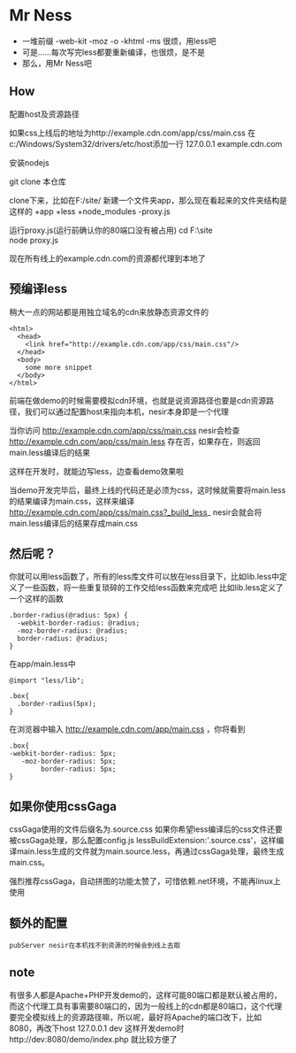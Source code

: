 Mr Ness
=========================
* 一堆前缀 -web-kit -moz -o -khtml -ms 很烦，用less吧
* 可是……每次写完less都要重新编译，也很烦，是不是
* 那么，用Mr Ness吧

How
---
配置host及资源路径

如果css上线后的地址为http://example.cdn.com/app/css/main.css
在c:/Windows/System32/drivers/etc/host添加一行
127.0.0.1 example.cdn.com

 安装nodejs

 git clone 本仓库

 clone下来，比如在F:/site/
 新建一个文件夹app，那么现在看起来的文件夹结构是这样的
 +app
 +less
 +node_modules
 -proxy.js

运行proxy.js(运行前确认你的80端口没有被占用)
cd F:\site\
node proxy.js

现在所有线上的example.cdn.com的资源都代理到本地了

预编译less
----------
稍大一点的网站都是用独立域名的cdn来放静态资源文件的

    <html>
      <head>
        <link href="http://example.cdn.com/app/css/main.css"/>
      </head>
      <body>
        some more snippet
      </body>
    </html>

前端在做demo的时候需要模拟cdn环境，也就是说资源路径也要是cdn资源路径，我们可以通过配置host来指向本机，nesir本身即是一个代理

当你访问 http://example.cdn.com/app/css/main.css
nesir会检查 http://example.cdn.com/app/css/main.less 存在否，如果存在，则返回main.less编译后的结果

这样在开发时，就能边写less，边查看demo效果啦

当demo开发完毕后，最终上线的代码还是必须为css，这时候就需要将main.less的结果编译为main.css，这样来编译
http://example.cdn.com/app/css/main.css?_build_less_
nesir会就会将main.less编译后的结果存成main.css

然后呢？
---------
你就可以用less函数了，所有的less库文件可以放在less目录下，比如lib.less中定义了一些函数，将一些重复琐碎的工作交给less函数来完成吧
比如lib.less定义了一个这样的函数

    .border-radius(@radius: 5px) {
	  -webkit-border-radius: @radius;
      -moz-border-radius: @radius;
      border-radius: @radius;
	}

在app/main.less中

    @import "less/lib";

	.box{
	  .border-radius(5px);
	}

在浏览器中输入 http://example.cdn.com/app/main.css ，你将看到

    .box{
	-webkit-border-radius: 5px;
	   -moz-border-radius: 5px;
	        border-radius: 5px;
    }

如果你使用cssGaga
---------------
cssGaga使用的文件后缀名为.source.css
如果你希望less编译后的css文件还要被cssGaga处理，那么配置config.js
lessBuildExtension:'.source.css'，这样编译main.less生成的文件就为main.source.less，再通过cssGaga处理，最终生成main.css。

强烈推荐cssGaga，自动拼图的功能太赞了，可惜依赖.net环境，不能再linux上使用

额外的配置
----------

    pubServer nesir在本机找不到资源的时候会到线上去取
	

note
-----
有很多人都是Apache+PHP开发demo的，这样可能80端口都是默认被占用的，而这个代理工具有事需要80端口的，因为一般线上的cdn都是80端口，这个代理要完全模拟线上的资源路径嘛，所以呢，最好将Apache的端口改下，比如8080，再改下host
127.0.0.1 dev
这样开发demo时
http://dev:8080/demo/index.php
就比较方便了
